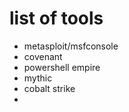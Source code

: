 # list of tools

* metasploit/msfconsole
* covenant
* powershell empire
* mythic
* cobalt strike
* 

